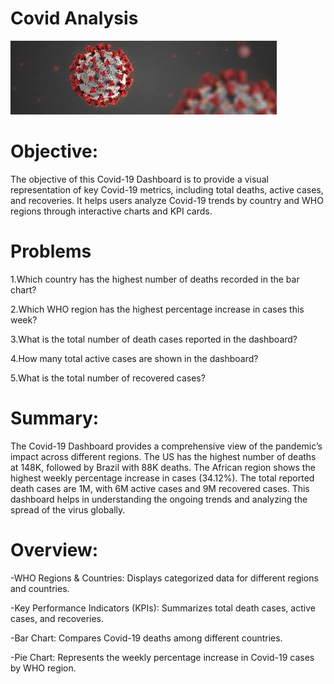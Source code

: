 # Covid Analysis
![image](https://github.com/Mahadevkempe/Power-BI_Project/blob/main/Covid_Dataset(Analysis)/images.jpg)
# Objective:
The objective of this Covid-19 Dashboard is to provide a visual representation of key Covid-19 metrics, including total deaths, active cases, and recoveries. It helps users analyze Covid-19 trends by country and WHO regions through interactive charts and KPI cards.

# Problems 
1.Which country has the highest number of deaths recorded in the bar chart?

2.Which WHO region has the highest percentage increase in cases this week?

3.What is the total number of death cases reported in the dashboard?

4.How many total active cases are shown in the dashboard?

5.What is the total number of recovered cases?

# Summary:
The Covid-19 Dashboard provides a comprehensive view of the pandemic’s impact across different regions. 
The US has the highest number of deaths at 148K, followed by Brazil with 88K deaths. 
The African region shows the highest weekly percentage increase in cases (34.12%).
The total reported death cases are 1M, with 6M active cases and 9M recovered cases.
This dashboard helps in understanding the ongoing trends and analyzing the spread of the virus globally.

# Overview:
-WHO Regions & Countries: Displays categorized data for different regions and countries.

-Key Performance Indicators (KPIs): Summarizes total death cases, active cases, and recoveries.

-Bar Chart: Compares Covid-19 deaths among different countries.

-Pie Chart: Represents the weekly percentage increase in Covid-19 cases by WHO region.






